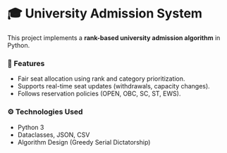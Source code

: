 # 🎓 University Admission System

This project implements a **rank-based university admission algorithm** in Python.

### 🧩 Features
- Fair seat allocation using rank and category prioritization.
- Supports real-time seat updates (withdrawals, capacity changes).
- Follows reservation policies (OPEN, OBC, SC, ST, EWS).

### ⚙️ Technologies Used
- Python 3
- Dataclasses, JSON, CSV
- Algorithm Design (Greedy Serial Dictatorship)